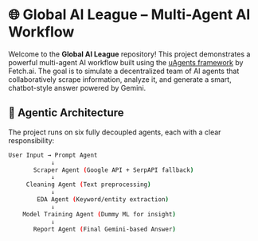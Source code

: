 # 🌐 Global AI League – Multi-Agent AI Workflow

Welcome to the **Global AI League** repository! This project demonstrates a powerful multi-agent AI workflow built using the [uAgents framework](https://docs.fetch.ai/uAgents/) by Fetch.ai. The goal is to simulate a decentralized team of AI agents that collaboratively scrape information, analyze it, and generate a smart, chatbot-style answer powered by Gemini.


## 🧠 Agentic Architecture

The project runs on six fully decoupled agents, each with a clear responsibility:

```bash
User Input → Prompt Agent
            ↓
       Scraper Agent (Google API + SerpAPI fallback)
            ↓
     Cleaning Agent (Text preprocessing)
            ↓
        EDA Agent (Keyword/entity extraction)
            ↓
    Model Training Agent (Dummy ML for insight)
            ↓
       Report Agent (Final Gemini-based Answer)
